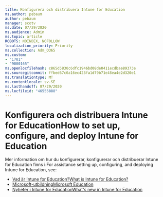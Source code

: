 ```yaml
---
title: Konfigurera och distribuera Intune for Education
ms.author: pebaum
author: pebaum
manager: scotv
ms.date: 07/29/2020
ms.audience: Admin
ms.topic: article
ROBOTS: NOINDEX, NOFOLLOW
localization_priority: Priority
ms.collection: Adm_O365
ms.custom:
- "1701"
- "9000165"
ms.openlocfilehash: c865d5830c6dfc1946bd08de0411ecdbae89373e
ms.sourcegitcommit: ffbed67c0a16ec423fa1d79b71e48ea4e2d320e1
ms.translationtype: MT
ms.contentlocale: sv-SE
ms.lasthandoff: 07/29/2020
ms.locfileid: "46555888"
---
```

# <a name="how-to-set-up-configure-and-deploy-intune-for-education"></a><span data-ttu-id="3d9db-102">Konfigurera och distribuera Intune for Education</span><span class="sxs-lookup"><span data-stu-id="3d9db-102">How to set up, configure, and deploy Intune for Education</span></span>

<span data-ttu-id="3d9db-103">Mer information om hur du konfigurerar, konfigurerar och distribuerar Intune for Education finns i:</span><span class="sxs-lookup"><span data-stu-id="3d9db-103">For assistance setting up, configuring, and deploying Intune for Education, see:</span></span>

- [<span data-ttu-id="3d9db-104">Vad är Intune for Education?</span><span class="sxs-lookup"><span data-stu-id="3d9db-104">What is Intune for Education?</span></span>](https://docs.microsoft.com/intune-education/what-is-intune-for-education)
- [<span data-ttu-id="3d9db-105">Microsoft-utbildning</span><span class="sxs-lookup"><span data-stu-id="3d9db-105">Microsoft Education</span></span>](https://www.microsoft.com/education/intune/default.aspx)
- [<span data-ttu-id="3d9db-106">Nyheter i Intune for Education</span><span class="sxs-lookup"><span data-stu-id="3d9db-106">What's new in Intune for Education</span></span>](https://docs.microsoft.com/intune-education/whats-new-in-edu)
